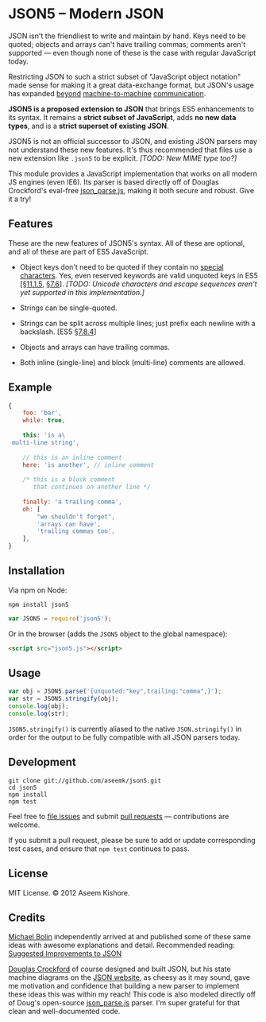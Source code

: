 # JSON5 – Modern JSON

JSON isn't the friendliest to write and maintain by hand. Keys need to be
quoted; objects and arrays can't have trailing commas; comments aren't
supported — even though none of these is the case with regular JavaScript
today.

Restricting JSON to such a strict subset of "JavaScript object notation" made
sense for making it a great data-exchange format, but JSON's usage has
expanded [beyond][ex1] [machine-to-machine][ex2] [communication][ex3].

[ex1]: http://plovr.com/docs.html
[ex2]: http://npmjs.org/doc/json.html
[ex3]: http://code.google.com/p/fuzztester/wiki/JSONFileFormat

**JSON5 is a proposed extension to JSON** that brings ES5 enhancements to its
syntax. It remains a **strict subset of JavaScript**, adds **no new data
types**, and is a **strict superset of existing JSON**.

JSON5 is not an official successor to JSON, and existing JSON parsers may not
understand these new features. It's thus recommended that files use a new
extension like `.json5` to be explicit. *[TODO: New MIME type too?]*

This module provides a JavaScript implementation that works on all modern JS
engines (even IE6). Its parser is based directly off of Douglas Crockford's
eval-free [json_parse.js][], making it both secure and robust. Give it a try!

## Features

These are the new features of JSON5's syntax. All of these are optional, and
all of these are part of ES5 JavaScript.

- Object keys don't need to be quoted if they contain no [special characters](
  https://developer.mozilla.org/en/Core_JavaScript_1.5_Guide/Core_Language_Features#Variables). Yes, even reserved keywords are valid unquoted keys in ES5 [[§11.1.5](http://es5.github.com/#x11.1.5), [§7.6](http://es5.github.com/#x7.6)].
  *[TODO: Unicode characters and escape sequences aren't yet supported in this implementation.]*

- Strings can be single-quoted.

- Strings can be split across multiple lines; just prefix each newline with a
  backslash. [ES5 [§7.8.4](http://es5.github.com/#x7.8.4)]

- Objects and arrays can have trailing commas.

- Both inline (single-line) and block (multi-line) comments are allowed.

## Example

```js
{
    foo: 'bar',
    while: true,
    
    this: 'is a\
 multi-line string',
 
    // this is an inline comment
    here: 'is another', // inline comment
    
    /* this is a block comment
       that continues on another line */
       
    finally: 'a trailing comma',
    oh: [
        "we shouldn't forget",
        'arrays can have',
        'trailing commas too',
    ],
}
```

## Installation

Via npm on Node:

```
npm install json5
```

```js
var JSON5 = require('json5');
```

Or in the browser (adds the `JSON5` object to the global namespace):

```html
<script src="json5.js"></script>
```

## Usage

```js
var obj = JSON5.parse('{unquoted:"key",trailing:"comma",}');
var str = JSON5.stringify(obj);
console.log(obj);
console.log(str);
```

`JSON5.stringify()` is currently aliased to the native `JSON.stringify()` in
order for the output to be fully compatible with all JSON parsers today.

## Development

```
git clone git://github.com/aseemk/json5.git
cd json5
npm install
npm test
```

Feel free to [file issues](https://github.com/aseemk/json5/issues) and submit
[pull requests](https://github.com/aseemk/json5/pulls) — contributions are
welcome.

If you submit a pull request, please be sure to add or update corresponding
test cases, and ensure that `npm test` continues to pass.

## License

MIT License. © 2012 Aseem Kishore.

## Credits

[Michael Bolin](http://bolinfest.com/) independently arrived at and published
some of these same ideas with awesome explanations and detail.
Recommended reading:
[Suggested Improvements to JSON](http://bolinfest.com/essays/json.html)

[Douglas Crockford](http://www.crockford.com/) of course designed and built
JSON, but his state machine diagrams on the [JSON website](http://json.org/),
as cheesy as it may sound, gave me motivation and confidence that building a
new parser to implement these ideas this was within my reach!
This code is also modeled directly off of Doug's open-source [json_parse.js][]
parser. I'm super grateful for that clean and well-documented code.

[json_parse.js]: https://github.com/douglascrockford/JSON-js/blob/master/json_parse.js
